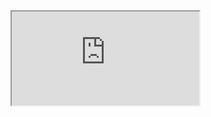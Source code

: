<iframe src="https://www.youtube.com/embed/RIiq4tTt6rI" title="Floating Point Arithmetic"></iframe>
